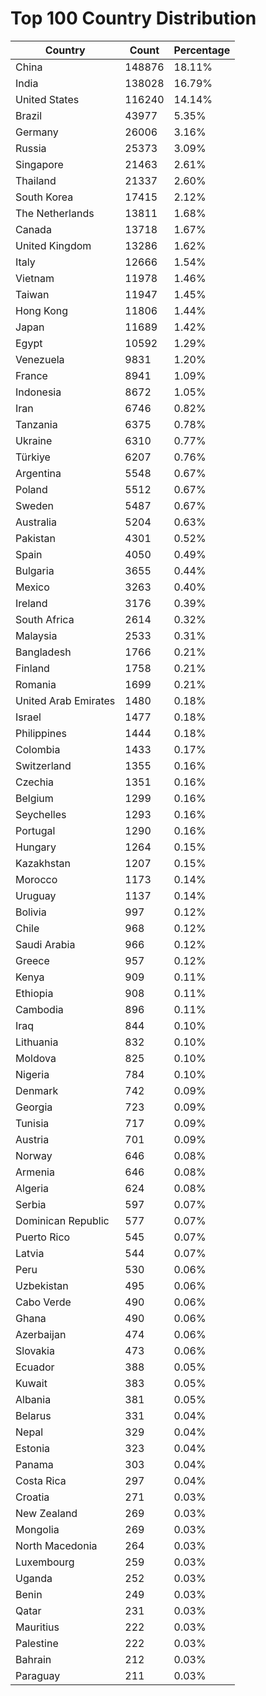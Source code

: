 # Top 100 Country Distribution
| Country | Count | Percentage |
|----|----|----|
| China | 148876 | 18.11% |
| India | 138028 | 16.79% |
| United States | 116240 | 14.14% |
| Brazil | 43977 | 5.35% |
| Germany | 26006 | 3.16% |
| Russia | 25373 | 3.09% |
| Singapore | 21463 | 2.61% |
| Thailand | 21337 | 2.60% |
| South Korea | 17415 | 2.12% |
| The Netherlands | 13811 | 1.68% |
| Canada | 13718 | 1.67% |
| United Kingdom | 13286 | 1.62% |
| Italy | 12666 | 1.54% |
| Vietnam | 11978 | 1.46% |
| Taiwan | 11947 | 1.45% |
| Hong Kong | 11806 | 1.44% |
| Japan | 11689 | 1.42% |
| Egypt | 10592 | 1.29% |
| Venezuela | 9831 | 1.20% |
| France | 8941 | 1.09% |
| Indonesia | 8672 | 1.05% |
| Iran | 6746 | 0.82% |
| Tanzania | 6375 | 0.78% |
| Ukraine | 6310 | 0.77% |
| Türkiye | 6207 | 0.76% |
| Argentina | 5548 | 0.67% |
| Poland | 5512 | 0.67% |
| Sweden | 5487 | 0.67% |
| Australia | 5204 | 0.63% |
| Pakistan | 4301 | 0.52% |
| Spain | 4050 | 0.49% |
| Bulgaria | 3655 | 0.44% |
| Mexico | 3263 | 0.40% |
| Ireland | 3176 | 0.39% |
| South Africa | 2614 | 0.32% |
| Malaysia | 2533 | 0.31% |
| Bangladesh | 1766 | 0.21% |
| Finland | 1758 | 0.21% |
| Romania | 1699 | 0.21% |
| United Arab Emirates | 1480 | 0.18% |
| Israel | 1477 | 0.18% |
| Philippines | 1444 | 0.18% |
| Colombia | 1433 | 0.17% |
| Switzerland | 1355 | 0.16% |
| Czechia | 1351 | 0.16% |
| Belgium | 1299 | 0.16% |
| Seychelles | 1293 | 0.16% |
| Portugal | 1290 | 0.16% |
| Hungary | 1264 | 0.15% |
| Kazakhstan | 1207 | 0.15% |
| Morocco | 1173 | 0.14% |
| Uruguay | 1137 | 0.14% |
| Bolivia | 997 | 0.12% |
| Chile | 968 | 0.12% |
| Saudi Arabia | 966 | 0.12% |
| Greece | 957 | 0.12% |
| Kenya | 909 | 0.11% |
| Ethiopia | 908 | 0.11% |
| Cambodia | 896 | 0.11% |
| Iraq | 844 | 0.10% |
| Lithuania | 832 | 0.10% |
| Moldova | 825 | 0.10% |
| Nigeria | 784 | 0.10% |
| Denmark | 742 | 0.09% |
| Georgia | 723 | 0.09% |
| Tunisia | 717 | 0.09% |
| Austria | 701 | 0.09% |
| Norway | 646 | 0.08% |
| Armenia | 646 | 0.08% |
| Algeria | 624 | 0.08% |
| Serbia | 597 | 0.07% |
| Dominican Republic | 577 | 0.07% |
| Puerto Rico | 545 | 0.07% |
| Latvia | 544 | 0.07% |
| Peru | 530 | 0.06% |
| Uzbekistan | 495 | 0.06% |
| Cabo Verde | 490 | 0.06% |
| Ghana | 490 | 0.06% |
| Azerbaijan | 474 | 0.06% |
| Slovakia | 473 | 0.06% |
| Ecuador | 388 | 0.05% |
| Kuwait | 383 | 0.05% |
| Albania | 381 | 0.05% |
| Belarus | 331 | 0.04% |
| Nepal | 329 | 0.04% |
| Estonia | 323 | 0.04% |
| Panama | 303 | 0.04% |
| Costa Rica | 297 | 0.04% |
| Croatia | 271 | 0.03% |
| New Zealand | 269 | 0.03% |
| Mongolia | 269 | 0.03% |
| North Macedonia | 264 | 0.03% |
| Luxembourg | 259 | 0.03% |
| Uganda | 252 | 0.03% |
| Benin | 249 | 0.03% |
| Qatar | 231 | 0.03% |
| Mauritius | 222 | 0.03% |
| Palestine | 222 | 0.03% |
| Bahrain | 212 | 0.03% |
| Paraguay | 211 | 0.03% |
